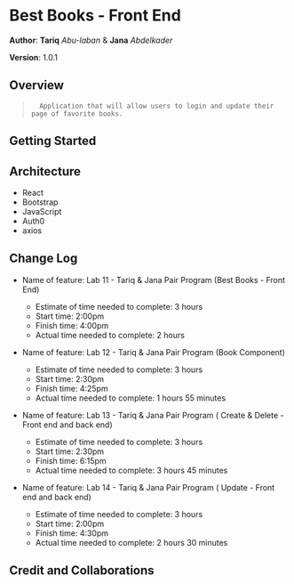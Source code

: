 # Best Books - Front End

**Author**: **Tariq** _Abu-laban_ & **Jana** _Abdelkader_

**Version**: 1.0.1

## Overview

<!-- Provide a high level overview of what this application is and why you are building it, beyond the fact that it's an assignment for this class. (i.e. What's your problem domain?) -->

>       Application that will allow users to login and update their page of favorite books.

## Getting Started

<!-- What are the steps that a user must take in order to build this app on their own machine and get it running? -->

## Architecture

<!-- Provide a detailed description of the application design. What technologies (languages, libraries, etc) you're using, and any other relevant design information. -->

- React
- Bootstrap
- JavaScript
- Auth0
- axios

## Change Log

<!-- Use this area to document the iterative changes made to your application as each feature is successfully implemented. Use time stamps. Here's an example:

01-01-2001 4:59pm - Application now has a fully-functional express server, with a GET route for the location resource. -->

- Name of feature: Lab 11 - Tariq & Jana Pair Program (Best Books - Front End)

  - Estimate of time needed to complete: 3 hours
  - Start time: 2:00pm
  - Finish time: 4:00pm
  - Actual time needed to complete: 2 hours

- Name of feature: Lab 12 - Tariq & Jana Pair Program (Book Component)

  - Estimate of time needed to complete: 3 hours
  - Start time: 2:30pm
  - Finish time: 4:25pm
  - Actual time needed to complete: 1 hours 55 minutes

- Name of feature: Lab 13 - Tariq & Jana Pair Program ( Create & Delete - Front end and back end)

  - Estimate of time needed to complete: 3 hours
  - Start time: 2:30pm
  - Finish time: 6:15pm
  - Actual time needed to complete: 3 hours 45 minutes

- Name of feature: Lab 14 - Tariq & Jana Pair Program ( Update - Front end and back end)

  - Estimate of time needed to complete: 3 hours
  - Start time: 2:00pm
  - Finish time: 4:30pm
  - Actual time needed to complete: 2 hours 30 minutes

## Credit and Collaborations

<!-- Give credit (and a link) to other people or resources that helped you build this application. -->
